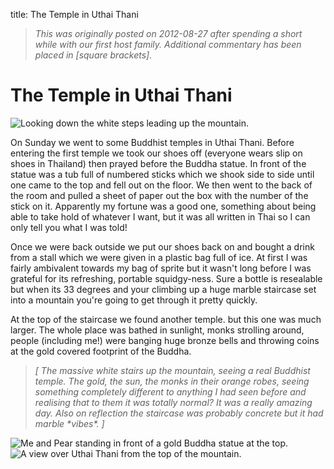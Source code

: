 title: The Temple in Uthai Thani

> _This was originally posted on 2012-08-27 after spending a short while with our first host family. Additional commentary has been placed in [square brackets]._

# The Temple in Uthai Thani

![Looking down the white steps leading up the mountain.](steps.jpg)

On Sunday we went to some Buddhist temples in Uthai Thani. Before entering the first temple we took our shoes off (everyone wears slip on shoes in Thailand) then prayed before the Buddha statue. In front of the statue was a tub full of numbered sticks which we shook side to side until one came to the top and fell out on the floor. We then went to the back of the room and pulled a sheet of paper out the box with the number of the stick on it. Apparently my fortune was a good one, something about being able to take hold of whatever I want, but it was all written in Thai so I can only tell you what I was told!

Once we were back outside we put our shoes back on and bought a drink from a stall which we were given in a plastic bag full of ice. At first I was fairly ambivalent towards my bag of sprite but it wasn't long before I was grateful for its refreshing, portable squidgy-ness. Sure a bottle is resealable but when its 33 degrees and your climbing up a huge marble staircase set into a mountain you're going to get through it pretty quickly.
  
At the top of the staircase we found another temple. but this one was much larger. The whole place was bathed in sunlight, monks strolling around, people (including me!) were banging huge bronze bells and throwing coins at the gold covered footprint of the Buddha.

> _[ The massive white stairs up the mountain, seeing a real Buddhist temple. The gold, the sun, the monks in their orange robes, seeing something completely different to anything I had seen before and realising that to them it was totally normal? It was a really amazing day. Also on reflection the staircase was probably concrete but it had marble \*vibes\*. ]_

![Me and Pear standing in front of a gold Buddha statue at the top.](buddah.png)
![A view over Uthai Thani from the top of the mountain.](uthai-thani.jpg)